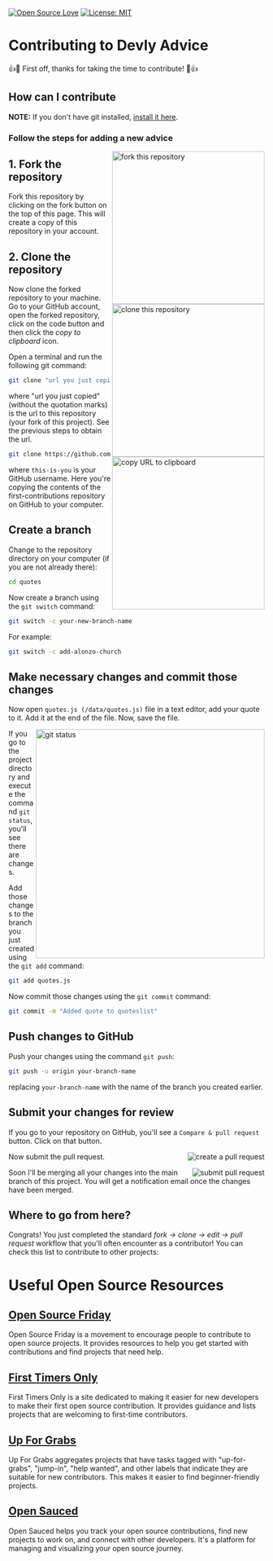 [![Open Source Love](https://firstcontributions.github.io/open-source-badges/badges/open-source-v1/open-source.svg)](https://github.com/firstcontributions/open-source-badges)
[![License: MIT](https://img.shields.io/badge/License-MIT-green.svg)](https://opensource.org/licenses/MIT)

# Contributing to Devly Advice

:+1::tada: First off, thanks for taking the time to contribute! :tada::+1:

## How can I contribute

**NOTE:** If you don't have git installed, [install it here](https://docs.github.com/en/get-started/getting-started-with-git/set-up-git).

### Follow the steps for adding a new advice

<img align="right" width="300" src="https://i.ibb.co/RQqhsyL/fork.png" alt="fork this repository" />

## 1. Fork the repository
Fork this repository by clicking on the fork button on the top of this page. This will create a copy of this repository in your account.

## 2. Clone the repository
<img align="right" width="300" src="https://i.postimg.cc/gkmd5PHF/Screenshot-2024-07-24-092520.png" alt="clone this repository" />

Now clone the forked repository to your machine. Go to your GitHub account, open the forked repository, click on the code button and then click the _copy to clipboard_ icon.

Open a terminal and run the following git command:

```bash
git clone "url you just copied"
```

where "url you just copied" (without the quotation marks) is the url to this repository (your fork of this project). See the previous steps to obtain the url.

<img align="right" width="300" src="https://i.postimg.cc/CLsDTSyj/url.png" alt="copy URL to clipboard" />

```bash
git clone https://github.com/AliSinaYOusofi/quotes
```
where `this-is-you` is your GitHub username. Here you're copying the contents of the first-contributions repository on GitHub to your computer.

## Create a branch

Change to the repository directory on your computer (if you are not already there):

```bash
cd quotes
```
Now create a branch using the `git switch` command:

```bash
git switch -c your-new-branch-name
```

For example:

```bash
git switch -c add-alonzo-church
```

## Make necessary changes and commit those changes

Now open `quotes.js (/data/quotes.js)` file in a text editor, add your quote to it. Add it at the end of the file. Now, save the file.

<img align="right" width="450" src="https://i.postimg.cc/rszb6Qs4/Screenshot-2024-07-23-200430.png" alt="git status" />

If you go to the project directory and execute the command `git status`, you'll see there are changes.

Add those changes to the branch you just created using the `git add` command:

```bash
git add quotes.js
```
Now commit those changes using the `git commit` command:

```bash
git commit -m "Added quote to quoteslist"
```
## Push changes to GitHub

Push your changes using the command `git push`:

```bash
git push -u origin your-branch-name
```

replacing `your-branch-name` with the name of the branch you created earlier.

## Submit your changes for review

If you go to your repository on GitHub, you'll see a `Compare & pull request` button. Click on that button.

<img style="float: right;" src="https://firstcontributions.github.io/assets/Readme/compare-and-pull.png" alt="create a pull request" />

Now submit the pull request.

<img style="float: right;" src="https://firstcontributions.github.io/assets/Readme/submit-pull-request.png" alt="submit pull request" />

Soon I'll be merging all your changes into the main branch of this project. You will get a notification email once the changes have been merged.

## Where to go from here?

Congrats! You just completed the standard _fork -> clone -> edit -> pull request_ workflow that you'll often encounter as a contributor!
You can check this list to contribute to other projects:
# Useful Open Source Resources

## [Open Source Friday](https://opensourcefriday.com/)
Open Source Friday is a movement to encourage people to contribute to open source projects. It provides resources to help you get started with contributions and find projects that need help.

## [First Timers Only](https://www.firsttimersonly.com/)
First Timers Only is a site dedicated to making it easier for new developers to make their first open source contribution. It provides guidance and lists projects that are welcoming to first-time contributors.

## [Up For Grabs](https://up-for-grabs.net/)
Up For Grabs aggregates projects that have tasks tagged with "up-for-grabs", "jump-in", "help wanted", and other labels that indicate they are suitable for new contributors. This makes it easier to find beginner-friendly projects.

## [Open Sauced](https://opensauced.pizza/)
Open Sauced helps you track your open source contributions, find new projects to work on, and connect with other developers. It's a platform for managing and visualizing your open source journey.
